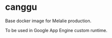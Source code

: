 # canggu

Base docker image for Melalie production.

To be used in Google App Engine custom runtime.
